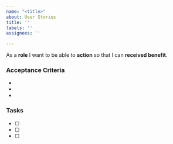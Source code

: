 ```yaml
---
name: "<title>"
about: User Stories
title: ''
labels: ''
assignees: ''

---
```


As a **role** I want to be able to **action** so that I can **received benefit**.

### Acceptance Criteria
-
-
-

### Tasks
- [ ]
- [ ]
- [ ]
